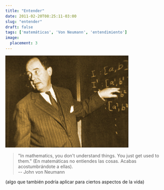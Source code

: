 ```yaml
---
title: "Entender"
date: 2011-02-20T08:25:11-03:00
slug: "entender"
draft: false
tags: ['matemáticas', 'Von Neumann', 'entendimiento']
image:
  placement: 3
---
```


![](VonNeuman1.jpg)

> "In mathematics, you don't understand things. You just get used to
> them." (En matemáticas no entiendes las cosas. Acabas acostumbrándote
> a ellas).\
> -- John von Neumann

(algo que también podría aplicar para ciertos aspectos de la vida)
